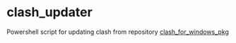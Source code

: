 # clash_updater
Powershell script for updating clash from repository [clash_for_windows_pkg](https://github.com/Fndroid/clash_for_windows_pkg)
